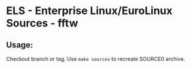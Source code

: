# ELS - Enterprise Linux/EuroLinux Sources - fftw
 
## Usage:
  Checkout branch or tag. Use `make sources` to recreate  SOURCE0 archive.
